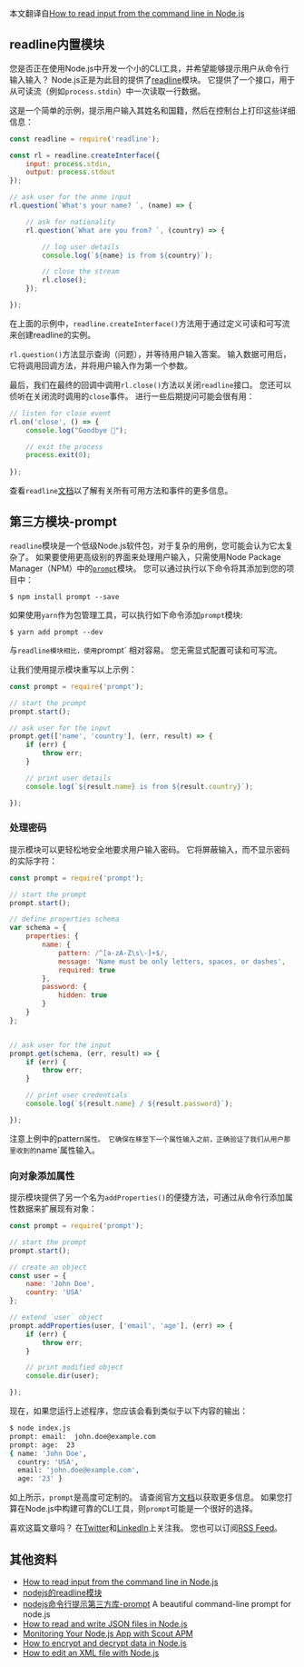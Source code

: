 本文翻译自[How to read input from the command line in Node.js](https://attacomsian.com/blog/nodejs-read-input-from-cli)

## readline内置模块

您是否正在使用Node.js中开发一个小的CLI工具，并希望能够提示用户从命令行输入输入？ Node.js正是为此目的提供了[readline](https://nodejs.org/api/readline.html)模块。 它提供了一个接口，用于从可读流（例如`process.stdin`）中一次读取一行数据。

这是一个简单的示例，提示用户输入其姓名和国籍，然后在控制台上打印这些详细信息：
```js
const readline = require('readline');

const rl = readline.createInterface({
    input: process.stdin,
    output: process.stdout
});

// ask user for the anme input
rl.question(`What's your name? `, (name) => {

    // ask for nationality
    rl.question(`What are you from? `, (country) => {

        // log user details
        console.log(`${name} is from ${country}`);

        // close the stream
        rl.close();
    });

});
```
在上面的示例中，`readline.createInterface()`方法用于通过定义可读和可写流来创建readline的实例。

`rl.question()`方法显示查询（问题），并等待用户输入答案。 输入数据可用后，它将调用回调方法，并将用户输入作为第一个参数。

最后，我们在最终的回调中调用`rl.close()`方法以关闭`readline`接口。 您还可以侦听在关闭流时调用的`close`事件。 进行一些后期提问可能会很有用：
```js
// listen for close event
rl.on('close', () => {
    console.log("Goodbye 👋");

    // exit the process
    process.exit(0);
    
});
```
查看`readline`[文档](https://nodejs.org/api/readline.html)以了解有关所有可用方法和事件的更多信息。


## 第三方模块-prompt 
`readline`模块是一个低级Node.js软件包，对于复杂的用例，您可能会认为它太复杂了。 如果要使用更高级别的界面来处理用户输入，只需使用Node Package Manager（NPM）中的[`prompt`](https://www.npmjs.com/package/prompt)模块。 您可以通过执行以下命令将其添加到您的项目中：
```shell
$ npm install prompt --save
```
如果使用`yarn`作为包管理工具，可以执行如下命令添加`prompt`模块:
```shell
$ yarn add prompt --dev
```
与`readline模块相比，使用`prompt` 相对容易。 您无需显式配置可读和可写流。

让我们使用提示模块重写以上示例：
```js
const prompt = require('prompt');

// start the prompt
prompt.start();

// ask user for the input
prompt.get(['name', 'country'], (err, result) => {
    if (err) {
        throw err;
    }

    // print user details
    console.log(`${result.name} is from ${result.country}`);

});
```
### 处理密码
提示模块可以更轻松地安全地要求用户输入密码。 它将屏蔽输入，而不显示密码的实际字符：
```js
const prompt = require('prompt');

// start the prompt
prompt.start();

// define properties schema
var schema = {
    properties: {
        name: {
            pattern: /^[a-zA-Z\s\-]+$/,
            message: 'Name must be only letters, spaces, or dashes',
            required: true
        },
        password: {
            hidden: true
        }
    }
};


// ask user for the input
prompt.get(schema, (err, result) => {
    if (err) {
        throw err;
    }

    // print user credentials
    console.log(`${result.name} / ${result.password}`);

});
```
注意上例中的pattern`属性。 它确保在移至下一个属性输入之前，正确验证了我们从用户那里收到的`name`属性输入。

### 向对象添加属性
提示模块提供了另一个名为`addProperties()`的便捷方法，可通过从命令行添加属性数据来扩展现有对象：
```js
const prompt = require('prompt');

// start the prompt
prompt.start();

// create an object
const user = {
    name: 'John Doe',
    country: 'USA'
};

// extend `user` object
prompt.addProperties(user, ['email', 'age'], (err) => {
    if (err) {
        throw err;
    }

    // print modified object
    console.dir(user);

});
```

现在，如果您运行上述程序，您应该会看到类似于以下内容的输出：
```BASH
$ node index.js
prompt: email:  john.doe@example.com
prompt: age:  23
{ name: 'John Doe',
  country: 'USA',
  email: 'john.doe@example.com',
  age: '23' }
  ```
  如上所示，`prompt`是高度可定制的。 请查阅官方[文档](https://www.npmjs.com/package/prompt)以获取更多信息。 如果您打算在Node.js中构建可靠的CLI工具，则`prompt`可能是一个很好的选择。

喜欢这篇文章吗？ 在[Twitter](https://twitter.com/attacomsian)和[LinkedIn](https://linkedin.com/in/attacomsian)上关注我。 您也可以订阅[RSS Feed](https://feeds.feedburner.com/attacomsian)。

## 其他资料
- [How to read input from the command line in Node.js](https://attacomsian.com/blog/nodejs-read-input-from-cli)
- [nodejs的readline模块](https://nodejs.org/api/readline.html)
- [nodejs命令行提示第三方库-prompt](https://www.npmjs.com/package/prompt)
A beautiful command-line prompt for node.js
- [How to read and write JSON files in Node.js](https://attacomsian.com/blog/nodejs-read-write-json-files)
- [Monitoring Your Node.js App with Scout APM](https://attacomsian.com/blog/monitoring-nodejs-app-with-scout-apm)
- [How to encrypt and decrypt data in Node.js](https://attacomsian.com/blog/nodejs-encrypt-decrypt-data)
- [How to edit an XML file with Node.js](https://attacomsian.com/blog/nodjs-edit-xml-file)

